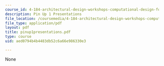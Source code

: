 ```yaml
---
course_id: 4-184-architectural-design-workshops-computational-design-for-housing-spring-2002
description: Pin Up 1 Presentations
file_location: /coursemedia/4-184-architectural-design-workshops-computational-design-for-housing-spring-2002/aed0794b4b4483db52c6a66e986330e3_pinup1presentations.pdf
file_type: application/pdf
layout: pdf
title: pinup1presentations.pdf
type: course
uid: aed0794b4b4483db52c6a66e986330e3

---
```

None